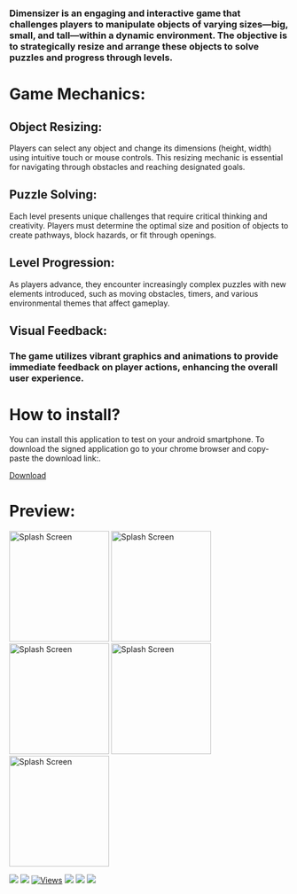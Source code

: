 <h3><p>Dimensizer is an engaging and interactive game that challenges players to manipulate objects of varying sizes—big, small, and tall—within a dynamic environment. The objective is to strategically resize and arrange these objects to solve puzzles and progress through levels.</p></h3>

<h1>Game Mechanics:</h1><h3>
<h2>Object Resizing:</h2> Players can select any object and change its dimensions (height, width) using intuitive touch or mouse controls. This resizing mechanic is essential for navigating through obstacles and reaching designated goals.

<h2>Puzzle Solving: </h2>Each level presents unique challenges that require critical thinking and creativity. Players must determine the optimal size and position of objects to create pathways, block hazards, or fit through openings.

<h2>Level Progression:</h2> As players advance, they encounter increasingly complex puzzles with new elements introduced, such as moving obstacles, timers, and various environmental themes that affect gameplay.

<h2>Visual Feedback:</h2> <h3>The game utilizes vibrant graphics and animations to provide immediate feedback on player actions, enhancing the overall user experience.

<h1>How to install?</h1>You can install this application to test on your android smartphone. To download the signed application go to your chrome browser and copy-paste the download link:.</h3>

[Download](https://github.com/amnandan9/Dimensizer-/releases/download/Dimensizer/Dimensizer.1.apk) 
# Preview:
<img src="https://github.com/user-attachments/assets/922a9149-99ce-48d2-a417-e16dc4fea826" alt="Splash Screen" width="180" height="200" /> 
<img src="https://github.com/user-attachments/assets/73eda4ac-239c-433d-bfaa-85872b0c92aa" alt="Splash Screen" width="180" height="200" /> 
<img src="https://github.com/user-attachments/assets/72029e3f-a9d3-4bff-aa84-b80eaf6d71ed" alt="Splash Screen" width="180" height="200" /> 
<img src="https://github.com/user-attachments/assets/57fdbc11-5c24-4e53-9e56-403470f80cf8" alt="Splash Screen" width="180" height="200" /> 
<img src="https://github.com/user-attachments/assets/7523f824-1186-452c-b9f8-c32042a25e38" alt="Splash Screen" width="180" height="200" /> 



![](https://img.shields.io/github/stars/imshakil/BloodBank.svg)
![](https://img.shields.io/github/forks/imshakil/BloodBank.svg)
[![Views](https://hits.dwyl.com/imshakil/BloodBank.svg?style=flat-square&show=unique)](http://hits.dwyl.com/imshakil/BloodBank)
![](https://img.shields.io/github/tag/imshakil/BloodBank.svg) 
![](https://img.shields.io/github/v/release/imshakil/BloodBank.svg) 
![](https://img.shields.io/github/issues/imshakil/BloodBank.svg)
